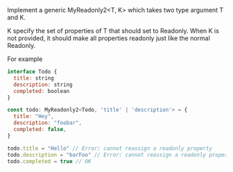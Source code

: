 Implement a generic MyReadonly2<T, K> which takes two type argument T and K.

K specify the set of properties of T that should set to Readonly. When K is not provided, it should make all properties readonly just like the normal Readonly<T>.

For example

```javascript
interface Todo {
  title: string
  description: string
  completed: boolean
}

const todo: MyReadonly2<Todo, 'title' | 'description'> = {
  title: "Hey",
  description: "foobar",
  completed: false,
}

todo.title = "Hello" // Error: cannot reassign a readonly property
todo.description = "barFoo" // Error: cannot reassign a readonly property
todo.completed = true // OK
```